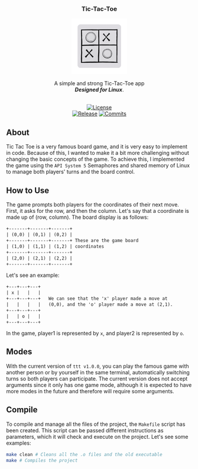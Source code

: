 <!-- 
  Badges div/container. In this div you will find the title of this repo, the logo,
  a simple description and the badges of the repo.

  With the badges we can show in more detail the activity in the repo, the license
  and other details. The badges are imported as images, wich links are located at
  the bottom of this documnent. See img.shields.io for more info.
 -->
<div align="center">
  <h3>Tic-Tac-Toe</h3> 
  <img src="readme/ttt-logo.png" width="150">
  
  A simple and strong Tic-Tac-Toe app<br>
  ***Designed for Linux***.
  <br>
  <br>
  
  [![License][license-badge]][license-link] <!-- License of this repo -->
  <br>
  [![Release][release-badge]][release-link] <!-- latest release -->
  [![Commits][commits-badge]][commits-link] <!-- Commits since last release -->
</div>

<!--
  About section: In this section we describe how ttt is done and some of 
  its history.
-->
## About
Tic Tac Toe is a very famous board game, and it is very easy to implement in code. Because of this, I wanted to make it a bit more challenging without changing the basic concepts of the game. To achieve this, I implemented the game using the `API System 5` Semaphores and shared memory of Linux to manage both players' turns and the board control.

<!--
  How to use section: How ttt works? How to work with ttt?
-->
## How to Use
The game prompts both players for the coordinates of their next move. First, it asks for the row, and then the column. Let's say that a coordinate is made up of (row, column). The board display is as follows:
```
+-------+-------+-------+
| (0,0) | (0,1) | (0,2) |
+-------+-------+-------+ These are the game board
| (1,0) | (1,1) | (1,2) | coordinates
+-------+-------+-------+
| (2,0) | (2,1) | (2,2) |
+-------+-------+-------+

```
Let's see an example:
```
+---+---+---+
| x |   |   |
+---+---+---+   We can see that the 'x' player made a move at
|   |   |   |   (0,0), and the 'o' player made a move at (2,1).
+---+---+---+
|   | o |   |
+---+---+---+
```
In the game, player1 is represented by `x`, and player2 is represented by `o`.

<!--
Modes section: Here we explain the different modes that the application
has (1vs1, person vs AI...)
-->
## Modes
With the current version of `ttt v1.0.0`, you can play the famous game with another person or by yourself in the same terminal, automatically switching turns so both players can participate. The current version does not accept arguments since it only has one game mode, although it is expected to have more modes in the future and therefore will require some arguments.

<!--
  Compile section: How can the user compile the project if the source code is
  changed, or other arquitecture is necessary.
-->
## Compile
To compile and manage all the files of the project, the `Makefile` script has been created. This script can be passed different instructions as parameters, which it will check and execute on the project. Let's see some examples:
```bash
make clean # Cleans all the .o files and the old executable
make # Compiles the project
```

<!--
Like we said at the top of the document, near the title and badges, here we define
some of the links that we use in this file.
-->
[license-link]:       https://github.com/dpv927/tic-tac-toe/blob/main/LICENSE
[release-link]:       https://github.com/dpv927/tic-tac-toe/releases/tag/1.0.0
[commits-link]:       https://github.com/dpv927/tic-tac-toe

[commits-badge]:      https://img.shields.io/github/commits-since/dpv927/tic-tac-toe/latest?style=for-the-badge&color=f5f5f5
[license-badge]:      https://img.shields.io/github/license/dpv927/tic-tac-toe?style=for-the-badge&label=license&color=7f848e
[release-badge]:      https://img.shields.io/github/v/release/dpv927/tic-tac-toe?style=for-the-badge&label=official%20release&color=f5f5f5

<!--
  Next Updates:
    - Add the new modes of the application.
    - Add new help at the "How to use" section.
    - Add new commands at the compile section.
-->
